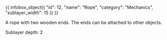 {{ infobox_object({
	"id": 12,
	"name": "Rope",
	"category": "Mechanics",
	"sublayer_width": 15
}) }}

A rope with two wooden ends. The ends can be attached to other objects.

Sublayer depth: 2

